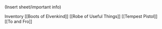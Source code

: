 (Insert sheet/important info)

Inventory
[[Boots of Elvenkind]]
[[Robe of Useful Things]]
[[Tempest Pistol]]
[[To and Fro]]